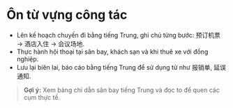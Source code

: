 # Ôn từ vựng công tác

- Lên kế hoạch chuyến đi bằng tiếng Trung, ghi chú từng bước: 预订机票 → 酒店入住 → 会议场地.
- Thực hành hội thoại tại sân bay, khách sạn và khi thuê xe với đồng nghiệp.
- Lưu lại biên lai, báo cáo bằng tiếng Trung để sử dụng từ như 报销单, 延误通知.

> **Gợi ý:** Xem bảng chỉ dẫn sân bay tiếng Trung và đọc to để quen các cụm thực tế.
